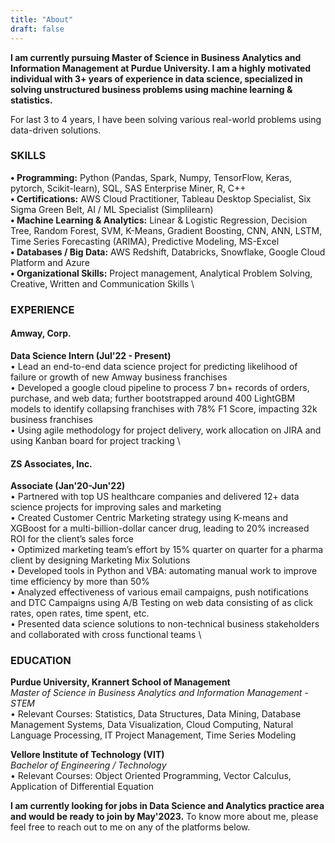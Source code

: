 ```yaml
---
title: "About"
draft: false
---
```

**I am currently pursuing Master of Science in Business Analytics and Information Management at Purdue University. I am a highly motivated individual with 3+ years of experience in data science, specialized in solving unstructured business problems using machine learning & statistics.** 

For last 3 to 4 years, I have been solving various real-world problems using data-driven solutions.

### SKILLS
**•	Programming:** Python (Pandas, Spark, Numpy, TensorFlow, Keras, pytorch, Scikit-learn), SQL, SAS Enterprise Miner, R, C++ \
**•	Certifications:** AWS Cloud Practitioner, Tableau Desktop Specialist, Six Sigma Green Belt, AI / ML Specialist (Simplilearn) \
**•	Machine Learning & Analytics:** Linear & Logistic Regression, Decision Tree, Random Forest, SVM, K-Means, Gradient Boosting, CNN, ANN, LSTM, Time Series Forecasting (ARIMA), Predictive Modeling, MS-Excel \
**•	Databases / Big Data:** AWS Redshift, Databricks, Snowflake, Google Cloud Platform and Azure \
**•	Organizational Skills:** Project management, Analytical Problem Solving, Creative, Written and Communication Skills \


### EXPERIENCE 
#### Amway, Corp. 
**Data Science Intern (Jul'22 - Present)** \
•	Lead an end-to-end data science project for predicting likelihood of failure or growth of new Amway business franchises \
•	Developed a google cloud pipeline to process 7 bn+ records of orders, purchase, and web data; further bootstrapped around 400 LightGBM models to identify collapsing franchises with 78% F1 Score, impacting 32k business franchises \
•	Using agile methodology for project delivery, work allocation on JIRA and using Kanban board for project tracking \

#### ZS Associates, Inc. 
**Associate (Jan'20-Jun'22)** \
•	Partnered with top US healthcare companies and delivered 12+ data science projects for improving sales and marketing \
•	Created Customer Centric Marketing strategy using K-means and XGBoost for a multi-billion-dollar cancer drug, leading to 20% increased ROI for the client’s sales force \
•	Optimized marketing team’s effort by 15% quarter on quarter for a pharma client by designing Marketing Mix Solutions \
•	Developed tools in Python and VBA: automating manual work to improve time efficiency by more than 50% \
•	Analyzed effectiveness of various email campaigns, push notifications and DTC Campaigns using A/B Testing on web data consisting of as click rates, open rates, time spent, etc. \
•	Presented data science solutions to non-technical business stakeholders and collaborated with cross functional teams \


### EDUCATION 
**Purdue University, Krannert School of Management** \
*Master of Science in Business Analytics and Information Management - STEM* \
•	Relevant Courses: Statistics, Data Structures, Data Mining, Database Management Systems, Data Visualization, Cloud Computing, Natural Language Processing, IT Project Management, Time Series Modeling

**Vellore Institute of Technology (VIT)**\
*Bachelor of Engineering / Technology* \
•	Relevant Courses: Object Oriented Programming, Vector Calculus, Application of Differential Equation


**I am currently looking for jobs in Data Science and Analytics practice area and would be ready to join by May'2023.** To know more about me, please feel free to reach out to me on any of the platforms below.
